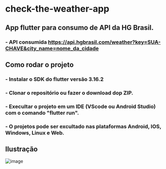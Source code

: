 # check-the-weather-app
## App flutter para consumo de API da HG Brasil.
### - API consumida https://api.hgbrasil.com/weather?key=SUA-CHAVE&city_name=nome_da_cidade

## Como rodar o projeto
### - Instalar o SDK do flutter versão 3.16.2
### - Clonar o repositório ou fazer o download dop ZIP.
### - Execultar o projeto em um IDE (VScode ou Android Studio) com o comando "flutter run".
### - O projetos pode ser excultado nas plataformas Android, IOS, Windows, Linux e Web.

## Ilustração
![image](https://github.com/AndreFSRamos/check-the-weather-app/assets/88846666/3557db79-f347-42ae-8c8c-11da0a1d9b84)



